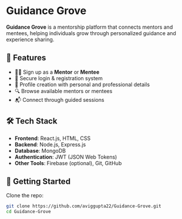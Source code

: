 # Guidance Grove

**Guidance Grove** is a mentorship platform that connects mentors and mentees, helping individuals grow through personalized guidance and experience sharing.

## 🌟 Features

- 🧑‍🏫 Sign up as a **Mentor** or **Mentee**
- 📧 Secure login & registration system
- 📝 Profile creation with personal and professional details
- 🔍 Browse available mentors or mentees
- 📬 Connect through guided sessions

## 🛠️ Tech Stack

- **Frontend**: React.js, HTML, CSS
- **Backend**: Node.js, Express.js
- **Database**: MongoDB
- **Authentication**: JWT (JSON Web Tokens)
- **Other Tools**: Firebase (optional), Git, GitHub

## 🚀 Getting Started

Clone the repo:

```bash
git clone https://github.com/aviggupta22/Guidance-Grove.git
cd Guidance-Grove
